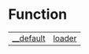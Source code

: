 # Function



|                                                          |                                                    |
| -------------------------------------------------------- | -------------------------------------------------- |
| [__default](/webpack-loader/function/index/__default.md) | [loader](/webpack-loader/function/index/loader.md) |



